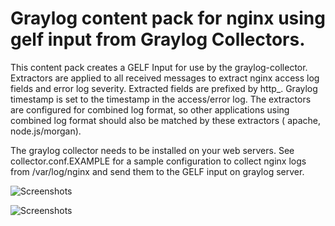 # Graylog content pack for nginx using gelf input from Graylog Collectors.  

This content pack creates a GELF Input for use by the graylog-collector.  Extractors are applied to all received messages to extract nginx access log fields and error log severity. Extracted fields are prefixed by http_. Graylog timestamp is set to the timestamp in the access/error log.  The extractors are configured for combined log format, so other applications using combined log format should also be matched by these extractors ( apache, node.js/morgan).

The graylog collector needs to be installed on your web servers.  See collector.conf.EXAMPLE for a sample configuration to collect nginx logs from /var/log/nginx and send them to the GELF input on graylog server.


![Screenshots](https://raw.githubusercontent.com/twellspring/graylog-contentpack-nginx-collector/master/images/screenshot_gelf_12201_collector.png)

![Screenshots](https://raw.githubusercontent.com/twellspring/graylog-contentpack-nginx-collector/master/images/screenshot_extractors.png)
